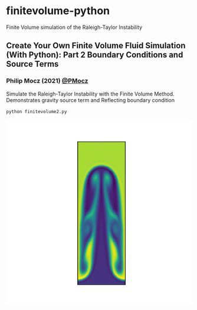 # finitevolume-python
Finite Volume simulation of the Raleigh-Taylor Instability

## Create Your Own Finite Volume Fluid Simulation (With Python): Part 2 Boundary Conditions and Source Terms

### Philip Mocz (2021) [@PMocz](https://twitter.com/PMocz)

Simulate the Raleigh-Taylor Instability with the Finite Volume Method. Demonstrates gravity source term and Reflecting boundary condition


```
python finitevolume2.py
```

![Simulation](./finitevolume2.png)
